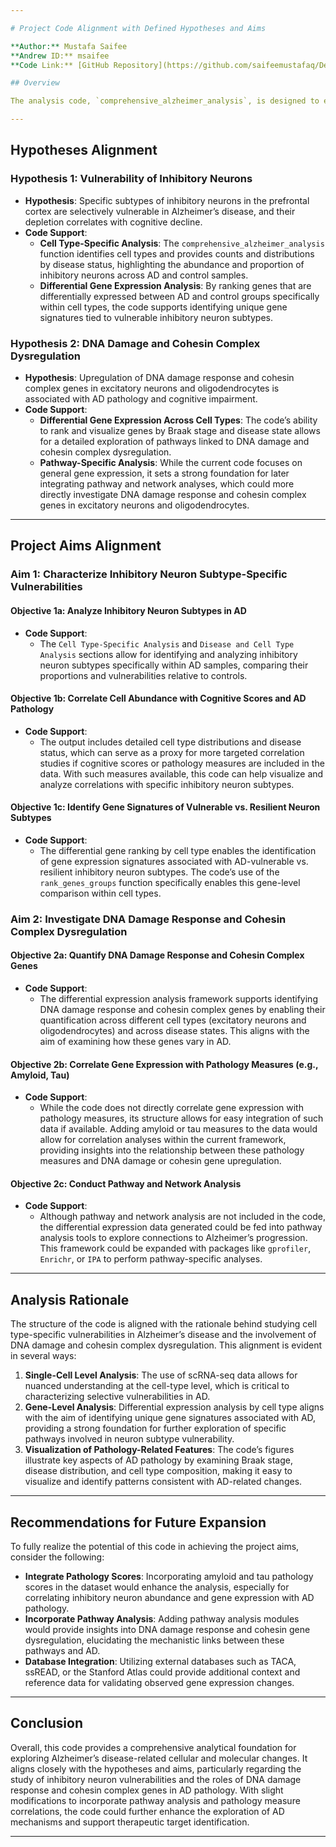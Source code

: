 ```yaml
---

# Project Code Alignment with Defined Hypotheses and Aims

**Author:** Mustafa Saifee  
**Andrew ID:** msaifee  
**Code Link:** [GitHub Repository](https://github.com/saifeemustafaq/Define_Project_Hypothesis_and_Aim/)

## Overview

The analysis code, `comprehensive_alzheimer_analysis`, is designed to explore single-cell RNA sequencing (scRNA-seq) data for insights into Alzheimer’s disease (AD) pathology. It aligns closely with the document's hypotheses and project aims by incorporating specific analyses that characterize cellular vulnerabilities and gene expression changes associated with AD. Below is a detailed breakdown of how each component of the code supports the hypotheses and aims.

---
```


## Hypotheses Alignment

### Hypothesis 1: Vulnerability of Inhibitory Neurons
- **Hypothesis**: Specific subtypes of inhibitory neurons in the prefrontal cortex are selectively vulnerable in Alzheimer’s disease, and their depletion correlates with cognitive decline.
- **Code Support**:
  - **Cell Type-Specific Analysis**: The `comprehensive_alzheimer_analysis` function identifies cell types and provides counts and distributions by disease status, highlighting the abundance and proportion of inhibitory neurons across AD and control samples.
  - **Differential Gene Expression Analysis**: By ranking genes that are differentially expressed between AD and control groups specifically within cell types, the code supports identifying unique gene signatures tied to vulnerable inhibitory neuron subtypes.

### Hypothesis 2: DNA Damage and Cohesin Complex Dysregulation
- **Hypothesis**: Upregulation of DNA damage response and cohesin complex genes in excitatory neurons and oligodendrocytes is associated with AD pathology and cognitive impairment.
- **Code Support**:
  - **Differential Gene Expression Across Cell Types**: The code’s ability to rank and visualize genes by Braak stage and disease state allows for a detailed exploration of pathways linked to DNA damage and cohesin complex dysregulation.
  - **Pathway-Specific Analysis**: While the current code focuses on general gene expression, it sets a strong foundation for later integrating pathway and network analyses, which could more directly investigate DNA damage response and cohesin complex genes in excitatory neurons and oligodendrocytes.

---

## Project Aims Alignment

### Aim 1: Characterize Inhibitory Neuron Subtype-Specific Vulnerabilities
#### Objective 1a: Analyze Inhibitory Neuron Subtypes in AD
- **Code Support**:
  - The `Cell Type-Specific Analysis` and `Disease and Cell Type Analysis` sections allow for identifying and analyzing inhibitory neuron subtypes specifically within AD samples, comparing their proportions and vulnerabilities relative to controls.

#### Objective 1b: Correlate Cell Abundance with Cognitive Scores and AD Pathology
- **Code Support**:
  - The output includes detailed cell type distributions and disease status, which can serve as a proxy for more targeted correlation studies if cognitive scores or pathology measures are included in the data. With such measures available, this code can help visualize and analyze correlations with specific inhibitory neuron subtypes.

#### Objective 1c: Identify Gene Signatures of Vulnerable vs. Resilient Neuron Subtypes
- **Code Support**:
  - The differential gene ranking by cell type enables the identification of gene expression signatures associated with AD-vulnerable vs. resilient inhibitory neuron subtypes. The code’s use of the `rank_genes_groups` function specifically enables this gene-level comparison within cell types.

### Aim 2: Investigate DNA Damage Response and Cohesin Complex Dysregulation
#### Objective 2a: Quantify DNA Damage Response and Cohesin Complex Genes
- **Code Support**:
  - The differential expression analysis framework supports identifying DNA damage response and cohesin complex genes by enabling their quantification across different cell types (excitatory neurons and oligodendrocytes) and across disease states. This aligns with the aim of examining how these genes vary in AD.

#### Objective 2b: Correlate Gene Expression with Pathology Measures (e.g., Amyloid, Tau)
- **Code Support**:
  - While the code does not directly correlate gene expression with pathology measures, its structure allows for easy integration of such data if available. Adding amyloid or tau measures to the data would allow for correlation analyses within the current framework, providing insights into the relationship between these pathology measures and DNA damage or cohesin gene upregulation.

#### Objective 2c: Conduct Pathway and Network Analysis
- **Code Support**:
  - Although pathway and network analysis are not included in the code, the differential expression data generated could be fed into pathway analysis tools to explore connections to Alzheimer’s progression. This framework could be expanded with packages like `gprofiler`, `Enrichr`, or `IPA` to perform pathway-specific analyses.

---

## Analysis Rationale

The structure of the code is aligned with the rationale behind studying cell type-specific vulnerabilities in Alzheimer’s disease and the involvement of DNA damage and cohesin complex dysregulation. This alignment is evident in several ways:
1. **Single-Cell Level Analysis**: The use of scRNA-seq data allows for nuanced understanding at the cell-type level, which is critical to characterizing selective vulnerabilities in AD.
2. **Gene-Level Analysis**: Differential expression analysis by cell type aligns with the aim of identifying unique gene signatures associated with AD, providing a strong foundation for further exploration of specific pathways involved in neuron subtype vulnerability.
3. **Visualization of Pathology-Related Features**: The code’s figures illustrate key aspects of AD pathology by examining Braak stage, disease distribution, and cell type composition, making it easy to visualize and identify patterns consistent with AD-related changes.

---

## Recommendations for Future Expansion

To fully realize the potential of this code in achieving the project aims, consider the following:
- **Integrate Pathology Scores**: Incorporating amyloid and tau pathology scores in the dataset would enhance the analysis, especially for correlating inhibitory neuron abundance and gene expression with AD pathology.
- **Incorporate Pathway Analysis**: Adding pathway analysis modules would provide insights into DNA damage response and cohesin gene dysregulation, elucidating the mechanistic links between these pathways and AD.
- **Database Integration**: Utilizing external databases such as TACA, ssREAD, or the Stanford Atlas could provide additional context and reference data for validating observed gene expression changes.

---

## Conclusion

Overall, this code provides a comprehensive analytical foundation for exploring Alzheimer’s disease-related cellular and molecular changes. It aligns closely with the hypotheses and aims, particularly regarding the study of inhibitory neuron vulnerabilities and the roles of DNA damage response and cohesin complex genes in AD pathology. With slight modifications to incorporate pathway analysis and pathology measure correlations, the code could further enhance the exploration of AD mechanisms and support therapeutic target identification.

--- 
